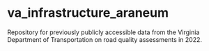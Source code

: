 # va_infrastructure_araneum
Repository for previously publicly accessible data from the Virginia Department of Transportation on road quality assessments in 2022. 

